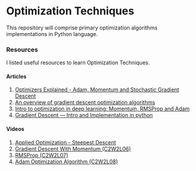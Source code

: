 # Optimization Techniques
This repository will comprise primary optimization algorithms implementations in Python language. 

### Resources
I listed useful resources to learn Optimization Techniques.

#### Articles
1. [Optimizers Explained - Adam, Momentum and Stochastic Gradient Descent](https://mlfromscratch.com/optimizers-explained/#/)
2. [An overview of gradient descent optimization algorithms](https://ruder.io/optimizing-gradient-descent/)
3. [Intro to optimization in deep learning: Momentum, RMSProp and Adam](https://blog.paperspace.com/intro-to-optimization-momentum-rmsprop-adam/)
4. [Gradient Descent — Intro and Implementation in python](https://medium.com/analytics-vidhya/gradient-descent-intro-and-implementation-in-python-8b6ab0557b7c)

#### Videos
1. [Applied Optimization - Steepest Descent](https://www.youtube.com/watch?v=BBlDWNTimoA&feature=youtu.be)
2. [Gradient Descent With Momentum (C2W2L06)](https://www.youtube.com/watch?v=k8fTYJPd3_I&t=498s)
3. [RMSProp (C2W2L07)](https://www.youtube.com/watch?v=_e-LFe_igno&list=WL&index=26&t=0s)
4. [Adam Optimization Algorithm (C2W2L08)](https://www.youtube.com/watch?v=JXQT_vxqwIs)


